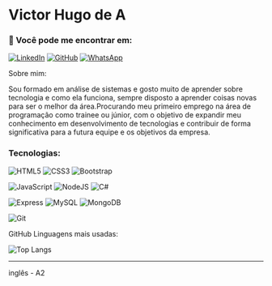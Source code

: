# Victor Hugo de A


### 📲 Você pode me encontrar em:
[![LinkedIn](https://img.shields.io/badge/LinkedIn-0077B5?style=for-the-badge&logo=linkedin&logoColor=white)](https://www.linkedin.com/in/victor-hugo-11b760156)
[![GitHub](https://img.shields.io/badge/GitHub-100000?style=for-the-badge&logo=github&logoColor=white)](https://github.com/victor-130)
[![WhatsApp](https://img.shields.io/badge/WhatsApp-25D366?style=for-the-badge&logo=whatsapp&logoColor=white)](https://wa.me/+5521983967619)

Sobre mim:

  Sou formado em análise de sistemas e gosto muito de aprender sobre tecnologia e como ela funciona, sempre disposto a aprender coisas novas para ser o melhor da área.Procurando meu primeiro emprego na área de programação como trainee ou júnior, com o objetivo de expandir meu conhecimento em desenvolvimento de tecnologias e contribuir de forma significativa para a futura equipe e os objetivos da empresa. 
  
### Tecnologias:

![HTML5](https://img.shields.io/badge/HTML5-E34F26?style=for-the-badge&logo=html5&logoColor=white)
![CSS3](https://img.shields.io/badge/CSS3-1572B6?style=for-the-badge&logo=css3&logoColor=white)
![Bootstrap](https://img.shields.io/badge/-boostrap-0D1117?style=for-the-badge&logo=bootstrap&labelColor=0D1117)

![JavaScript](https://img.shields.io/badge/JavaScript-F7DF1E?style=for-the-badge&logo=javascript&logoColor=black)
![NodeJS](https://img.shields.io/badge/node.js-6DA55F?style=for-the-badge&logo=node.js&logoColor=white)
![C#](https://img.shields.io/badge/C%23-239120?style=for-the-badge&logo=c-sharp&logoColor=white)

![Express](https://img.shields.io/badge/express.js-%23404d59.svg?style=for-the-badge&logo=express&logoColor=%2361DAFB)
![MySQL](https://img.shields.io/badge/MySQL-00000F?style=for-the-badge&logo=mysql&logoColor=white)
![MongoDB](https://img.shields.io/badge/MongoDB-%234ea94b.svg?style=for-the-badge&logo=mongodb&logoColor=white)

![Git](https://img.shields.io/badge/GIT-E44C30?style=for-the-badge&logo=git&logoColor=white)

GitHub Linguagens mais usadas:

![Top Langs](https://github-readme-stats-git-masterrstaa-rickstaa.vercel.app/api/top-langs/?username=victor-130&layout=compact&bg_color=000&border_color=30A3DC&title_color=E94D5F&text_color=FFF)

---
inglês - A2
